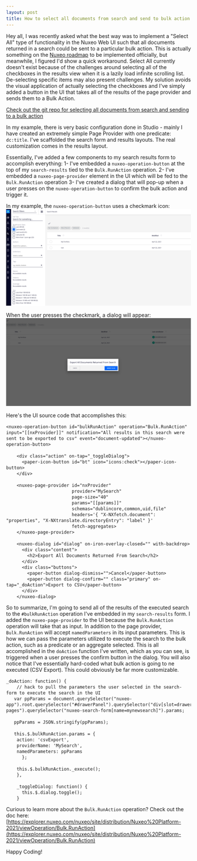```yaml
---
layout: post
title: How to select all documents from search and send to bulk action
---
```


Hey all, I was recently asked what the best way was to implement a "Select All" type of functionality in the Nuxeo Web UI such that all documents returned in a search could be sent to a particular bulk action. This is actually something on the [Nuxeo roadmap](https://doc.nuxeo.com/nxdoc/web-ui-roadmap/) to be implemented officially, but meanwhile, I figured I'd show a quick workaround. Select All currently doesn't exist because of the challenges around selecting all of the checkboxes in the results view when it is a lazily load infinite scrolling list. De-selecting specific items may also present challenges. My solution avoids the visual application of actually selecting the checkboxes and I've simply added a button in the UI that takes all of the results of the page provider and sends them to a Bulk Action.

[Check out the git repo for selecting all documents from search and sending to a bulk action](https://github.com/nuxeo/nuxeo-studio-community-cookbook/tree/master/modules/nuxeo/select-all-bulk-action)

In my example, there is very basic configuration done in Studio - mainly I have created an extremely simple Page Provider with one predicate: `dc:title`. I've scaffolded the search form and results layouts. The real customization comes in the results layout.

Essentially, I've added a few components to my search results form to accomplish everything:
1- I've embedded a `nuxeo-operation-button` at the top of my `search-results` tied to the `Bulk.RunAction` operation.
2- I've embedded a `nuxeo-page-provider` element in the UI which will be fed to the `Bulk.RunAction` operation
3- I've created a dialog that will pop-up when a user presses on the 
`nuxeo-operation-button` to confirm the bulk action and trigger it.

In my example, the `nuxeo-operation-button` uses a checkmark icon:
![checkmark](/images/0428/checkmark.png)

When the user presses the checkmark, a dialog will appear:
![dialog](/images/0428/dialog.png)

Here's the UI source code that accomplishes this:
```
<nuxeo-operation-button id="bulkRunAction" operation="Bulk.RunAction" input="[[nxProvider]]" notification="All results in this search were sent to be exported to csv" event="document-updated"></nuxeo-operation-button>

    <div class="action" on-tap="_toggleDialog">
      <paper-icon-button id="bt" icon="icons:check"></paper-icon-button>
    </div>

    <nuxeo-page-provider id="nxProvider"
                         provider="MySearch"
                         page-size="40"
                         params="[[params]]"
                         schemas="dublincore,common,uid,file"
                         headers='{ "X-NXfetch.document": "properties", "X-NXtranslate.directoryEntry": "label" }'
                         fetch-aggregates>
    </nuxeo-page-provider>

    <nuxeo-dialog id="dialog" on-iron-overlay-closed="" with-backdrop>
      <div class="content">
        <h2>Export All Documents Returned From Search</h2>
      </div>
      <div class="buttons">
        <paper-button dialog-dismiss="">Cancel</paper-button>
        <paper-button dialog-confirm="" class="primary" on-tap="_doAction">Export to CSV</paper-button>
      </div>
    </nuxeo-dialog>
```

So to summarize, I'm going to send all of the results of the executed search to the `#bulkRunAction` operation I've embedded in my `search-results` form. I added the `nuxeo-page-provider` to the UI because the `Bulk.RunAction` operation will take that as input. In addition to the page provider, `Bulk.RunAction` will accept `namedParameters` in its input parameters. This is how we can pass the parameters utilized to execute the search to the bulk action, such as a predicate or an aggregate selected. This is all accomplished in the `doAction` function I've written, which as you can see, is triggered when a user presses the confirm button in the dialog. You will also notice that I've essentially hard-coded what bulk action is going to ne executed (CSV Export). This could obviously be far more customizable.

```
_doAction: function() {
	// hack to pull the parameters the user selected in the search-form to execute the search in the UI
   var ppParams = document.querySelector("nuxeo-app").root.querySelector("#drawerPanel").querySelector("div[slot=drawer]").querySelector("#drawer-pages").querySelector("nuxeo-search-form[name=mynewsearch]").params;
      
   ppParams = JSON.stringify(ppParams);

   this.$.bulkRunAction.params = {
    action: 'csvExport', 
    providerName: 'MySearch',
    namedParameters: ppParams
      };

    this.$.bulkRunAction._execute();
    },

    _toggleDialog: function() {
      this.$.dialog.toggle();
    }
```

Curious to learn more about the `Bulk.RunAction` operation? Check out the doc here: [https://explorer.nuxeo.com/nuxeo/site/distribution/Nuxeo%20Platform-2021/viewOperation/Bulk.RunAction](https://explorer.nuxeo.com/nuxeo/site/distribution/Nuxeo%20Platform-2021/viewOperation/Bulk.RunAction)

Happy Coding!
